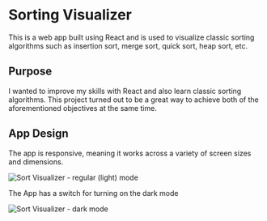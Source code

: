 <!-- # Sort Visualizer

This is a web app(https://developers.google.com/web/progressive-web-apps) built using React and is used to visualize classic sorting algorithms such as insertion sort, merge sort, quick sort, heap sort, etc.

This app is deployed with Netlify and can be accessed here: [sort-visualizer.ramizrahman.com](https://sort-visualizer.ramizrahman.com).
I hope you have fun playing around with it.

[![Netlify Status](https://api.netlify.com/api/v1/badges/9b56ce4a-00e8-407c-b862-181d3dc7ee53/deploy-status)](https://app.netlify.com/sites/sort-visualizer/deploys)

View a demo of the app on [youtube](https://www.youtube.com/watch?v=JFjvVmvC3pQ&feature=youtu.be):

[![Sort Visualizer Demo](http://img.youtube.com/vi/JFjvVmvC3pQ/0.jpg)](http://www.youtube.com/watch?v=JFjvVmvC3pQ 'Sort Visualizer Demo')

## Purpose

I wanted to improve my skills with React and also learn classic sorting algorithms. This project turned out to be a great way to achieve both of the aforementioned objectives at the same time.

## Installation

The app is already deployed so you can play around with the final product using this [link](https://sort-visualizer.ramizrahman.com).

If you wish to run this app locally, clone this repo and install the dependencies.

```
$ git clone https://github.com/ramiz-rahman/sort-visualizer.git
$ cd sort-visualizer
$ npm install
```

### Learn More

This project was bootstrapped with [Create React App](https://github.com/facebook/create-react-app).

You can learn more in the [Create React App documentation](https://facebook.github.io/create-react-app/docs/getting-started).

To learn React, check out the [React documentation](https://reactjs.org/).

## App Conventions

The `src` folder contains three subdirectories:

- `algorithms` - Each sorting algorithm is contained in its own file and imports helper functions from the `helpers.js` file, which is also present inside this folder. Each algorithm file has two named exports and a default export. The named exports are `<AlgorithmName>Key` which returns a mapping of the color group and its meaning in the context of the algorithm, and `<AlgorithmName>Desc` which returns an object containing the description and details of the algorithm. The default export, `AlgorithmName` is a function that takes in an array of numbers, sorts it and returns an object that contains every state change that the array has undergone. This object is used to create the animation.
- `_settings` - This folder contains the the CSS files that only contain CSS custom properties declarations (also known as CSS variables) for the entirety of the app. These files are used to determine the overall look and feel of the application as all components rely upon these variables.
- `components` - This folder is broken down into atoms, molecules and organisms subfolders as described in Brad Frost's [Atomic Design](http://atomicdesign.bradfrost.com/).

  - The `Atoms` folder contains the smallest elements that are repeatedly used throughout the app - buttons, switches, backdrops, etc.
  - The `Molecules` folder contains more complex components that are used independently or as part of an organisms.
  - The `Organisms` folder contains components which are self contained sections of the app - the top bar, the visualizer, the app drawer, etc.
  - A case can be made for a component to be in either a molecule or organism. In these sorts of situations, I did not use an exact set of rules but rather left it to intuition.
  - Each component is contained in its own folder and has 2 files. The `index.js` file contains the JavaScript code for the component and the `style.css` file contains rules for classes which are written using an alternate style naming scheme of [BEM](https://en.bem.info/methodology/quick-start/) that is described as follows:

    - Blocks are written in PascalCase and must match the name of the corresponding component.
    - Elements are also written in PascalCase and separated from the block using double underscores (`__`). eg. `ComponentName__ElementName`.
    - An element is always part of a block, not another element.
    - Modifiers are written in lowercase.
    - The modifier name is separated from the block or element name by a single underscore (`_`). eg. `ComponentName_modifiername_modifiervalue`

## App Design

The design of the app was largely inspired by Google's [Material Design Guidelines](https://material.io/design/).

The app is responsive, meaning it works across a variety of screen sizes and dimensions.

![Sort Visualizer - regular (light) mode](https://i.imgur.com/wYIircd.png)

The app has a switch for turning on dark mode.

![Sort Visualizer - dark mode](https://i.imgur.com/HwwiX7X.png)

## License

Sort Visualizer is released under the [MIT License](https://choosealicense.com/licenses/mit/) -->

# Sorting Visualizer

This is a web app built using React and is used to visualize classic sorting algorithms such as insertion sort, merge sort, quick sort, heap sort, etc.

## Purpose

I wanted to improve my skills with React and also learn classic sorting algorithms. This project turned out to be a great way to achieve both of the aforementioned objectives at the same time.

## App Design

The app is responsive, meaning it works across a variety of screen sizes and dimensions.

![Sort Visualizer - regular (light) mode](https://i.imgur.com/wYIircd.png)

The App has a switch for turning on the dark mode

![Sort Visualizer - dark mode](https://i.imgur.com/HwwiX7X.png)
